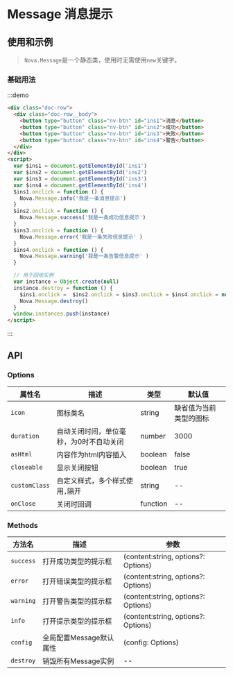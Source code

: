 # Message 消息提示

## 使用和示例

> `Nova.Message`是一个静态类，使用时无需使用`new`关键字。


### 基础用法
:::demo
```html
<div class="doc-row">
  <div class="doc-row__body">
    <button type="button" class="nv-btn" id="ins1">消息</button>
    <button type="button" class="nv-btn" id="ins2">成功</button>
    <button type="button" class="nv-btn" id="ins3">失败</button>
    <button type="button" class="nv-btn" id="ins4">警告</button>
  </div>  
</div>
<script>
  var $ins1 = document.getElementById('ins1')
  var $ins2 = document.getElementById('ins2')
  var $ins3 = document.getElementById('ins3')
  var $ins4 = document.getElementById('ins4')
  $ins1.onclick = function () {
    Nova.Message.info('我是一条消息提示')
  }
  $ins2.onclick = function () {
    Nova.Message.success('我是一条成功信息提示')
  }
  $ins3.onclick = function () {
    Nova.Message.error('我是一条失败信息提示' )
  }
  $ins4.onclick = function () {
    Nova.Message.warning('我是一条告警信息提示' )
  }

  // 用于回收实例
  var instance = Object.create(null)
  instance.destroy = function () {
    $ins1.onclick =  $ins2.onclick = $ins3.onclick = $ins4.onclick = null
    Nova.Message.destroy()
  }
  window.instances.push(instance)
</script>  
```
:::

## API

### Options

| 属性名  |  描述  | 类型 | 默认值 |
|---|---|---|---|
| `icon` | 图标类名 | string |  缺省值为当前类型的图标 |
| `duration` | 自动关闭时间，单位毫秒，为0时不自动关闭 | number | 3000 |
| `asHtml` | 内容作为html内容插入 | boolean | false |
| `closeable`|  显示关闭按钮 | boolean | true |
| `customClass`|  自定义样式，多个样式使用`,`隔开 | string | -- |
| `onClose`|  关闭时回调 | function | -- |


### Methods

| 方法名  |  描述  | 参数 |
|---|---|---|
| `success` | 打开成功类型的提示框 | (content:string, options?: Options) |
| `error` | 打开错误类型的提示框 | (content:string, options?: Options) |
| `warning` | 打开警告类型的提示框 | (content:string, options?: Options) |
| `info` | 打开提示类型的提示框 | (content:string, options?: Options) |
| `config` | 全局配置Message默认属性 | (config: Options) |
| `destroy` | 销毁所有Message实例 | -- | 
